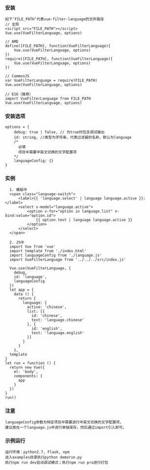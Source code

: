 ### 安装
	如下‘FILE_PATH’代表vue-filter-language的文件路径
	// 全局
	<script src="FILE_PATH"></script>
	Vue.use(VueFilterLanguage, options)
	
	// AMD		
	define([FILE_PATH], function(VueFilterLanguage){
		Vue.use(VueFilterLanguage, options)
	})
	require([FILE_PATH], function(VueFilterLanguage){
		Vue.use(VueFilterLanguage, options)
	})
	
	// CommonJS
	var VueFilterLanguage = require(FILE_PATH)
	Vue.use(VueFilterLanguage, options)
	
	// ES6（推荐）
	import VueFilterLanguage from FILE_PATH
	Vue.use(VueFilterLanguage, options)

### 安装选项
	options = {
		debug: true | false, // 为true时包含调试输出
		id: string, //类型为字符串，代表过滤器的名称，默认为language
		/*	
          必填
          项目中需要中英文切换的文字配置项
		*/
		languageConfig: {}
	}
### 实例
	  1. 模板中
	  <span class="language-switch">
          <label>{{ 'language.select' | language language.active }}:</label>
          <select v-model="language.active">
              <option v-for="option in language.list" v-bind:value="option.id">
                  {{ option.text | language language.active }}
              </option>
          </select>
      </span>
      
	  2. JS中
	  import Vue from 'vue'
	  import template from './index.html'
	  import languageConfig from './language.js'
	  import VueFilterLanguage from '../../../src/index.js'
	  
	  Vue.use(VueFilterLanguage, {
        debug,
        id: 'language',
        languageConfig
      })
      let app = {
        data () {
    	  return {
            language: {
              active: 'chinese',
              list: [{
                id: 'chinese',
                text: 'language.chinese'
              }, {
                id: 'english',
                text: 'language.english'
              }]
            }
          }
        },
      template
    }
    let run = function () {
      return new Vue({
        el: 'body',
        components: {
          app
        }
      })
    }
    run()
    
### 注意
	languageConfig参数为特定项目中需要进行中英文切换的文字配置项，
    建议放在一个language.js中进行单独保存，然后通过import引入即可。
    
### 示例运行
	运行环境：python2.7, Flask, npm
	进入examples目录执行python demorun.py
	执行npm run dev启动调试模式；执行npm run pro进行打包
	